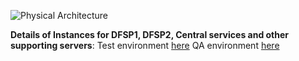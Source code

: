![Physical Architecture](./L1P%20diagram.png)

**Details of Instances for DFSP1, DFSP2, Central services and other supporting servers**:
Test environment [here](https://github.com/LevelOneProject/Docs/tree/master/AWS/Infrastructure/PI4-Test-Env)
QA environment [here](https://github.com/LevelOneProject/Docs/tree/master/AWS/Infrastructure/PI4-QA-Env)